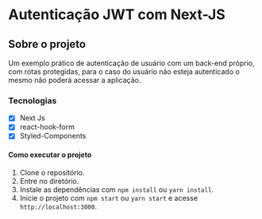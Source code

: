 # Autenticação JWT com Next-JS

## Sobre o projeto

Um exemplo prático de autenticação de usuário com um back-end próprio, com rotas protegidas, para o caso do
usuário não esteja autenticado o mesmo não poderá acessar a aplicação.


### Tecnologias

- [x] Next Js
- [x] react-hook-form
- [x] Styled-Components

#### Como executar o projeto

1. Clone o repositório.
2. Entre no diretório.
3. Instale as dependências com `npm install` ou `yarn install`.
4. Inicie o projeto com `npm start` ou `yarn start` e acesse `http://localhost:3000`.